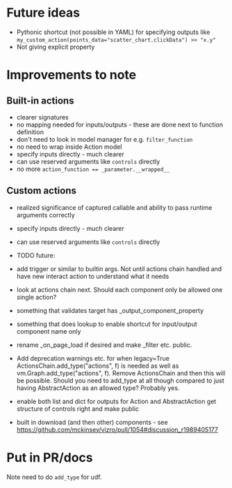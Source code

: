 # Future ideas

- Pythonic shortcut (not possible in YAML) for specifying outputs like `my_custom_action(points_data="scatter_chart.clickData") >> "x.y"`
- Not giving explicit property

# Improvements to note

## Built-in actions

- clearer signatures
- no mapping needed for inputs/outputs - these are done next to function definition
- don't need to look in model manager for e.g. `filter_function`
- no need to wrap inside Action model
- specify inputs directly - much clearer
- can use reserved arguments like `controls` directly
- no more `action_function == _parameter.__wrapped__`

## Custom actions

- realized significance of captured callable and ability to pass runtime arguments correctly

- specify inputs directly - much clearer

- can use reserved arguments like `controls` directly

- TODO future:

- add trigger or similar to builtin args. Not until actions chain handled and have new interact action to understand what it needs 

- look at actions chain next. Should each component only be allowed one single action?

- something that validates target has _output_component_property

- something that does lookup to enable shortcut for input/output component name only

- rename \_on_page_load if desired and make \_filter etc. public.

- Add deprecation warnings etc. for when legacy=True ActionsChain.add_type("actions", f) is needed as well as vm.Graph.add_type("actions", f). Remove ActionsChain and then this will be possible. Should you need to add_type at all though compared to just having AbstractAction as an allowed type? Probably yes.

- enable both list and dict for outputs for Action and AbstractAction get structure of controls right and make public

- built in download (and then other) components - see https://github.com/mckinsey/vizro/pull/1054#discussion_r1989405177

# Put in PR/docs

Note need to do `add_type` for udf.
